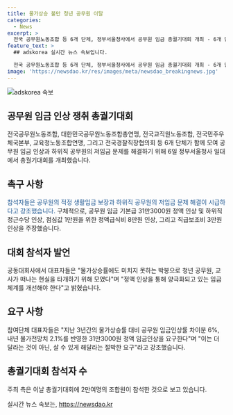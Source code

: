 ```yaml
---
title: 물가상승 불만 청년 공무원 이탈
categories:
  - News
excerpt: >
  전국 공무원노동조합 등 6개 단체, 정부서울청사에서 공무원 임금 총궐기대회 개최 - 6개 단체가 모여 공무원 임금 및 하위직 저임금 문제 해결 촉구, 인상 요구(31만3000원, 정근수당, 정액급식비 인상) - 2만여명 참석
feature_text: >
  ## adskorea 실시간 뉴스 속보입니다.

  전국 공무원노동조합 등 6개 단체, 정부서울청사에서 공무원 임금 총궐기대회 개최 - 6개 단체가 모여 공무원 임금 및 하위직 저임금 문제 해결 촉구, 인상 요구(31만3000원, 정근수당, 정액급식비 인상) - 2만여명 참석
image: 'https://newsdao.kr/res/images/meta/newsdao_breakingnews.jpg'
---
```


<p><img src="https://newsdao.kr/res/images/meta/newsdao_breakingnews.jpg" alt="adskorea 속보" /></p>

<h2 data-ke-size="size26">공무원 임금 인상 쟁취 총궐기대회</h2>

<p data-ke-size="size16">전국공무원노동조합, 대한민국공무원노동조합총연맹, 전국교직원노동조합, 전국민주우체국본부, 교육청노동조합연맹, 그리고 전국경찰직장협의회 등 6개 단체가 함께 모여 공무원 임금 인상과 하위직 공무원의 저임금 문제를 해결하기 위해 6일 정부서울청사 일대에서 총궐기대회를 개최했습니다.</p>

<h2 data-ke-size="size26">촉구 사항</h2>

<p data-ke-size="size16"><span style="color: #1a5490;">참석자들은 공무원의 적정 생활임금 보장과 하위직 공무원의 저임금 문제 해결이 시급하다고 강조했습니다.</span> 구체적으로, 공무원 임금 기본급 31만3000원 정액 인상 및 하위직 정근수당 인상, 점심값 1만원을 위한 정액급식비 8만원 인상, 그리고 직급보조비 3만원 인상을 주장했습니다.</p>

<h2 data-ke-size="size26">대회 참석자 발언</h2>

<p data-ke-size="size16">공동대회사에서 대표자들은 "물가상승률에도 미치지 못하는 박봉으로 청년 공무원, 교사가 떠나는 현실을 타개하기 위해 모였다"며 "정액 인상을 통해 양극화되고 있는 임금체계를 개선해야 한다"고 밝혔습니다.</p>

<h2 data-ke-size="size26">요구 사항</h2>

<p data-ke-size="size16">참여단체 대표자들은 "지난 3년간의 물가상승률 대비 공무원 임금인상률 차이분 6%, 내년 물가전망치 2.1%를 반영한 31만3000원 정액 임금인상을 요구한다"며 "이는 더 달라는 것이 아닌, 살 수 있게 해달라는 절박한 요구"라고 강조했습니다.</p>

<h2 data-ke-size="size26">총궐기대회 참석자 수</h2>

<p data-ke-size="size16">주최 측은 이날 총궐기대회에 2만여명의 조합원이 참석한 것으로 보고 있습니다.</p>
실시간 뉴스 속보는, <a href="https://newsdao.kr" rel="dofollow">https://newsdao.kr</a>


